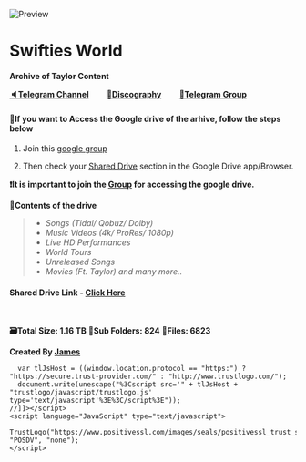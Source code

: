 


![Preview](https://telegra.ph/file/5fb562b73c1f6d732e474.png)
# Swifties World 


**Archive of Taylor Content**

**[🔈Telegram Channel](https://t.me/Taylorswift13fanpage)** &nbsp;&nbsp;&nbsp;&nbsp;&nbsp;&nbsp;&nbsp;**[🎤Discography](https://t.me/taylorflac)** &nbsp;&nbsp;&nbsp;&nbsp;&nbsp;&nbsp;&nbsp;**[👥Telegram Group](https://t.me/swiftiesworld)** 


#### 🚨If you want to Access the Google drive of the arhive, follow the steps below

1) Join this [google group](https://groups.google.com/g/swiftiesworld)

2) Then check your [Shared Drive](https://drive.google.com/drive/u/0/shared-drives) section in the Google Drive app/Browser.

**❗️It is important to join the [Group](https://groups.google.com/g/swiftiesworld) for accessing the google drive.**


**📜Contents of the drive** 
>- *Songs (Tidal/ Qobuz/ Dolby)*
>- *Music Videos (4k/ ProRes/ 1080p)*
>- *Live HD Performances*
>- *World Tours*
>- *Unreleased Songs*
>- *Movies (Ft. Taylor) and many more..*

#### Shared Drive Link - **[Click Here](https://drive.google.com/drive/u/0/folders/0ALuQMgyR_7mcUk9PVA)**
<br    />

**🗃Total Size: 1.16 TB**
**📂Sub Folders: 824**
**📁Files: 6823**


**Created By [James](https://t.me/TayLife)**


```<script type="text/javascript"> //<![CDATA[
  var tlJsHost = ((window.location.protocol == "https:") ? "https://secure.trust-provider.com/" : "http://www.trustlogo.com/");
  document.write(unescape("%3Cscript src='" + tlJsHost + "trustlogo/javascript/trustlogo.js' type='text/javascript'%3E%3C/script%3E"));
//]]></script>
<script language="JavaScript" type="text/javascript">
  TrustLogo("https://www.positivessl.com/images/seals/positivessl_trust_seal_md_167x42.png", "POSDV", "none");
</script>
```





